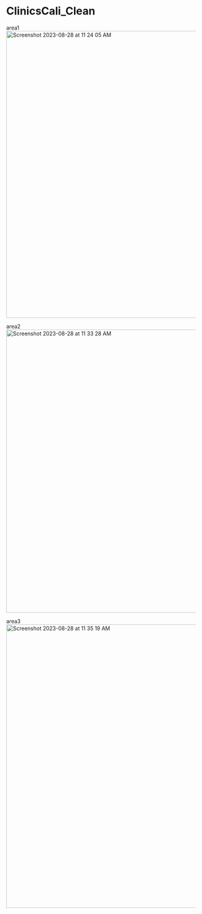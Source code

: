 # ClinicsCali_Clean

area1
<img width="763" alt="Screenshot 2023-08-28 at 11 24 05 AM" src="https://github.com/hyuanz/ClinicsCali_Clean/assets/90592751/093f1e65-f475-447b-bf57-d68d8c76932a">

area2
<img width="753" alt="Screenshot 2023-08-28 at 11 33 28 AM" src="https://github.com/hyuanz/ClinicsCali_Clean/assets/90592751/88b4a387-d9e3-4171-8d33-b6a635a4345a">

area3
<img width="754" alt="Screenshot 2023-08-28 at 11 35 19 AM" src="https://github.com/hyuanz/ClinicsCali_Clean/assets/90592751/f65d9af2-5e81-4757-b4ac-5253664dcf2b">
